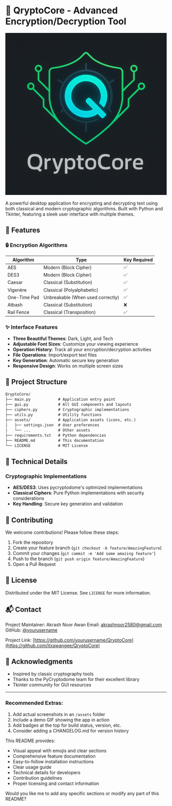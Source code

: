 # 🔐 QryptoCore - Advanced Encryption/Decryption Tool

![QryptoCore Screenshot](icon/app.png)

A powerful desktop application for encrypting and decrypting text using both classical and modern cryptographic algorithms. Built with Python and Tkinter, featuring a sleek user interface with multiple themes.

## 🌟 Features

### 🔒 Encryption Algorithms
| Algorithm | Type | Key Required |
|-----------|------|--------------|
| AES | Modern (Block Cipher) | ✅ |
| DES3 | Modern (Block Cipher) | ✅ |
| Caesar | Classical (Substitution) | ✅ |
| Vigenère | Classical (Polyalphabetic) | ✅ |
| One-Time Pad | Unbreakable (When used correctly) | ✅ |
| Atbash | Classical (Substitution) | ❌ |
| Rail Fence | Classical (Transposition) | ✅ |

### ✨ Interface Features
- **Three Beautiful Themes**: Dark, Light, and Tech
- **Adjustable Font Sizes**: Customize your viewing experience
- **Operation History**: Track all your encryption/decryption activities
- **File Operations**: Import/export text files
- **Key Generation**: Automatic secure key generation
- **Responsive Design**: Works on multiple screen sizes

## 📂 Project Structure

```
QryptoCore/
├── main.py            # Application entry point
├── gui.py             # All GUI components and layouts
├── ciphers.py         # Cryptographic implementations
├── utils.py           # Utility functions
├── assets/            # Application assets (icons, etc.)
│   ├── settings.json  # User preferences
│   └── ...            # Other assets
├── requirements.txt   # Python dependencies
├── README.md          # This documentation
└── LICENSE            # MIT License
```

## 🔧 Technical Details

### Cryptographic Implementations
- **AES/DES3**: Uses pycryptodome's optimized implementations
- **Classical Ciphers**: Pure Python implementations with security considerations
- **Key Handling**: Secure key generation and validation

## 🤝 Contributing

We welcome contributions! Please follow these steps:

1. Fork the repository
2. Create your feature branch (`git checkout -b feature/AmazingFeature`)
3. Commit your changes (`git commit -m 'Add some amazing feature'`)
4. Push to the branch (`git push origin feature/AmazingFeature`)
5. Open a Pull Request



## 📜 License

Distributed under the MIT License. See `LICENSE` for more information.

## 📬 Contact

Project Maintainer: Akrash Noor Awan 
Email: akrashnoor2580@gmail.com  
GitHub: [@yourusername](https://github.com/itxawangee)  

Project Link: [https://github.com/yourusername/QryptoCore](https://github.com/itxawangee/QryptoCore)

## 🎉 Acknowledgments
- Inspired by classic cryptography tools
- Thanks to the PyCryptodome team for their excellent library
- Tkinter community for GUI resources

---

### Recommended Extras:
1. Add actual screenshots in an `/assets` folder
2. Include a demo GIF showing the app in action
3. Add badges at the top for build status, version, etc.
4. Consider adding a CHANGELOG.md for version history

This README provides:
- Visual appeal with emojis and clear sections
- Comprehensive feature documentation
- Easy-to-follow installation instructions
- Clear usage guide
- Technical details for developers
- Contribution guidelines
- Proper licensing and contact information

Would you like me to add any specific sections or modify any part of this README?
